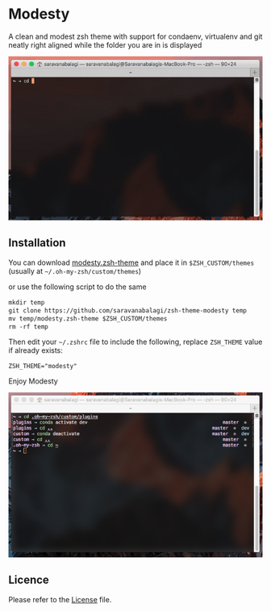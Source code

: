 # Modesty
A clean and modest zsh theme with support for condaenv, virtualenv and git neatly right aligned while the folder you are in is displayed 

![Screencast](screencast.gif)

## Installation

You can download [modesty.zsh-theme](https://github.com/saravanabalagi/zsh-theme-modesty/raw/master/modesty.zsh-theme) and place it in `$ZSH_CUSTOM/themes` (usually at `~/.oh-my-zsh/custom/themes`)

or use the following script to do the same

```
mkdir temp
git clone https://github.com/saravanabalagi/zsh-theme-modesty temp
mv temp/modesty.zsh-theme $ZSH_CUSTOM/themes
rm -rf temp
```

Then edit your `~/.zshrc` file to include the following, replace `ZSH_THEME` value if already exists:

```
ZSH_THEME="modesty"
```

Enjoy Modesty

![Screenshot](screenshot.png)

## Licence

Please refer to the [License](LICENSE) file.
